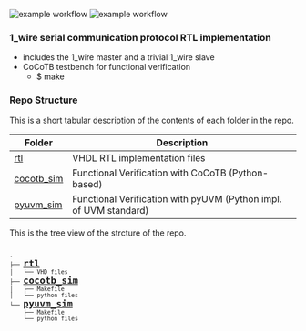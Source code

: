 ![example workflow](https://github.com/npatsiatzis/1_wire/actions/workflows/regression.yml/badge.svg)
![example workflow](https://github.com/npatsiatzis/1_wire/actions/workflows/coverage.yml/badge.svg)

### 1_wire serial communication protocol RTL implementation

- includes the 1_wire master and a trivial 1_wire slave
- CoCoTB testbench for functional verification
    - $ make


### Repo Structure

This is a short tabular description of the contents of each folder in the repo.

| Folder | Description |
| ------ | ------ |
| [rtl](https://github.com/npatsiatzis/1_wire/tree/main/rtl/VHDL) | VHDL RTL implementation files |
| [cocotb_sim](https://github.com/npatsiatzis/1_wire/tree/main/cocotb_sim) | Functional Verification with CoCoTB (Python-based) |
| [pyuvm_sim](https://github.com/npatsiatzis/1_wire/tree/main/pyuvm_sim) | Functional Verification with pyUVM (Python impl. of UVM standard) |


This is the tree view of the strcture of the repo.
<pre>
<font size = "2">
.
├── <font size = "4"><b><a href="https://github.com/npatsiatzis/1_wire/tree/main/rtl">rtl</a></b> </font>
│   └── VHD files
├── <font size = "4"><b><a href="https://github.com/npatsiatzis/1_wire/tree/main/cocotb_sim">cocotb_sim</a></b></font>
│   ├── Makefile
│   └── python files
└── <font size = "4"><b><a 
 href="https://github.com/npatsiatzis/1_wire/tree/main/pyuvm_sim">pyuvm_sim</a></b></font>
    ├── Makefile
    └── python files
</pre>